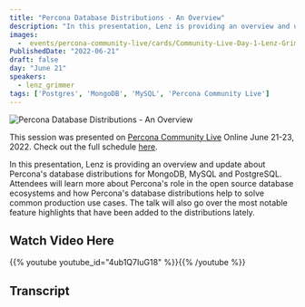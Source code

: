 ```yaml
---
title: "Percona Database Distributions - An Overview"
description: "In this presentation, Lenz is providing an overview and update about Percona's database distributions for MongoDB, MySQL and PostgreSQL."
images:
  -  events/percona-community-live/cards/Community-Live-Day-1-Lenz-Grimmer.jpg
PublishedDate: "2022-06-21"
draft: false
day: "June 21"
speakers:
  - lenz_grimmer
tags: ['Postgres', 'MongoDB', 'MySQL', 'Percona Community Live']
---
```


![Percona Database Distributions - An Overview](events/percona-community-live/cards/Community-Live-Day-1-Lenz-Grimmer.jpg)

This session was presented on [Percona Community Live](/events/percona-community-live-2022/) Online June 21-23, 2022. Check out the full schedule [here](/events/percona-community-live-2022/).

In this presentation, Lenz is providing an overview and update about Percona's database distributions for MongoDB, MySQL and PostgreSQL. Attendees will learn more about Percona's role in the open source database ecosystems and how Percona's database distributions help to solve common production use cases. The talk will also go over the most notable feature highlights that have been added to the distributions lately.

## Watch Video Here

{{% youtube youtube_id="4ub1Q7IuG18" %}}{{% /youtube %}}

## Transcript

